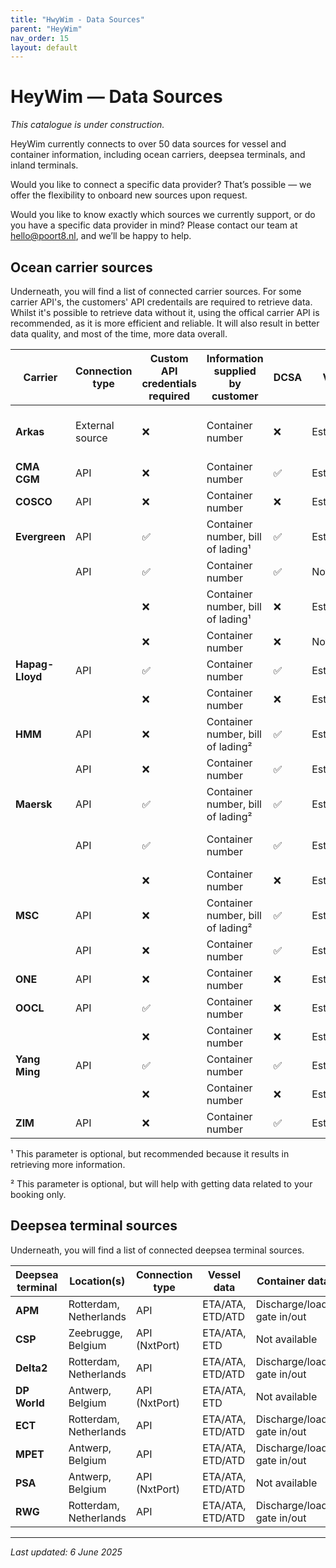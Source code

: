 ```yaml
---
title: "HwyWim - Data Sources"
parent: "HeyWim"
nav_order: 15
layout: default
---
```



# HeyWim — Data Sources
*This catalogue is under construction.*
 
HeyWim currently connects to over 50 data sources for vessel and container information, including ocean carriers, deepsea terminals, and inland terminals.

Would you like to connect a specific data provider? That’s possible — we offer the flexibility to onboard new sources upon request.

Would you like to know exactly which sources we currently support, or do you have a specific data provider in mind? Please contact our team at hello@poort8.nl, and we’ll be happy to help.

## Ocean carrier sources
Underneath, you will find a list of connected carrier sources. For some carrier API's, the customers' API credentails are required to retrieve data. Whilst it's possible to retrieve data without it, using the offical carrier API is recommended, as it is more efficient and reliable. It will also result in better data quality, and most of the time, more data overall.

| Carrier         | Connection type | Custom API credentials required | Information supplied by customer  | DCSA | Vessel data      | Container data   | Notes                               |
| --------------- | --------------- | ------------------------------- | --------------------------------- | ---- | ---------------- | ---------------- | ----------------------------------- |
| **Arkas**       | External source | ❌                              | Container number                  | ❌   | Estimated/actual | Actual           | EDT available; No times, dates only |
| **CMA CGM**     | API             | ❌                              | Container number                  | ✅   | Estimated/actual | Estimated/actual |                                     |
| **COSCO**       | API             | ❌                              | Container number                  | ❌   | Estimated/actual | Actual           |                                     |
| **Evergreen**   | API             | ✅                              | Container number, bill of lading¹ | ✅   | Estimated/actual | Actual           |                                     |
|                 | API             | ✅                              | Container number                  | ✅   | Not available    | Actual           |                                     |
|                 |                 | ❌                              | Container number, bill of lading¹ | ❌   | Estimated        | Actual           | No times, dates only                |
|                 |                 | ❌                              | Container number                  | ❌   | Not available    | Actual           | No times, dates only                |
| **Hapag-Lloyd** | API             | ✅                              | Container number                  | ✅   | Estimated/actual | Estimated/actual |                                     |
|                 |                 | ❌                              | Container number                  | ❌   | Estimated/actual | Actual           |                                     |
| **HMM**         | API             | ❌                              | Container number, bill of lading² | ✅   | Estimated/actual | Estimated/actual |                                     |
|                 | API             | ❌                              | Container number                  | ✅   | Estimated/actual | Estimated/actual |                                     |
| **Maersk**      | API             | ✅                              | Container number, bill of lading² | ✅   | Estimated/actual | Actual           | Truck/rail ETA/ETD's available      |
|                 | API             | ✅                              | Container number                  | ✅   | Estimated/actual | Actual           | Truck/rail ETA/ETD's available      |
|                 |                 | ❌                              | Container number                  | ❌   | Estimated/actual | Actual           |                                     |
| **MSC**         | API             | ❌                              | Container number, bill of lading² | ✅   | Estimated/actual | Actual           |                                     |
|                 | API             | ❌                              | Container number                  | ✅   | Estimated/actual | Actual           |                                     |
| **ONE**         | API             | ❌                              | Container number                  | ❌   | Estimated/actual | Estimated/actual |                                     |
| **OOCL**        | API             | ✅                              | Container number                  | ❌   | Estimated/actual | Estimated/actual |                                     |
|                 |                 | ❌                              | Container number                  | ❌   | Estimated/actual | Actual           |                                     |
| **Yang Ming**   | API             | ✅                              | Container number                  | ✅   | Estimated/actual | Estimated/actual |                                     |
|                 |                 | ❌                              | Container number                  | ❌   | Estimated/actual | Actual           |                                     |
| **ZIM**         | API             | ❌                              | Container number                  | ✅   | Estimated/actual | Estimated/actual |                                     |

¹ This parameter is optional, but recommended because it results in retrieving more information.

² This parameter is optional, but will help with getting data related to your booking only.


## Deepsea terminal sources
Underneath, you will find a list of connected deepsea terminal sources.

| Deepsea terminal | Location(s)            | Connection type | Vessel data       | Container data              | Cargo opening/closing |
| ---------------- | ---------------------- | --------------- | ----------------- | --------------------------- | --------------------- |
| **APM**          | Rotterdam, Netherlands | API             | ETA/ATA, ETD/ATD  | Discharge/load, gate in/out | Yes                   |
| **CSP**          | Zeebrugge, Belgium     | API (NxtPort)   | ETA/ATA, ETD      | Not available               | Opening only          |
| **Delta2**       | Rotterdam, Netherlands | API             | ETA/ATA, ETD/ATD  | Discharge/load, gate in/out | Yes                   |
| **DP World**     | Antwerp, Belgium       | API (NxtPort)   | ETA/ATA, ETD      | Not available               | Opening only          |
| **ECT**          | Rotterdam, Netherlands | API             | ETA/ATA, ETD/ATD  | Discharge/load, gate in/out | Yes                   |
| **MPET**         | Antwerp, Belgium       | API             | ETA/ATA, ETD/ATD  | Discharge/load, gate in/out | Yes                   |
| **PSA**          | Antwerp, Belgium       | API (NxtPort)   | ETA/ATA, ETD/ATD  | Not available               | Opening only          |
| **RWG**          | Rotterdam, Netherlands | API             | ETA/ATA, ETD/ATD  | Discharge/load, gate in/out | Yes                   |

---
*Last updated: 6 June 2025*